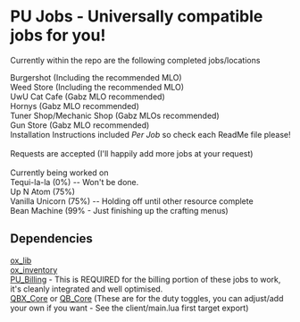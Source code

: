 # PU Jobs - Universally compatible jobs for you!

Currently within the repo are the following completed jobs/locations

Burgershot (Including the recommended MLO) <br>
Weed Store (Including the recommended MLO) <br>
UwU Cat Cafe (Gabz MLO recommended) <br>
Hornys (Gabz MLO recommended) <br>
Tuner Shop/Mechanic Shop (Gabz MLOs recommended) <br>
Gun Store (Gabz MLO recommended) <br>
Installation Instructions included *Per Job* so check each ReadMe file please! <br> <br>
Requests are accepted (I'll happily add more jobs at your request) <br>
<br>
Currently being worked on <br>
Tequi-la-la (0%) -- Won't be done. <br>
Up N Atom (75%) <br>
Vanilla Unicorn (75%) -- Holding off until other resource complete <br>
Bean Machine (99% - Just finishing up the crafting menus) <br>
## Dependencies <br>
[ox_lib](https://github.com/overextended/ox_lib) <br>
[ox_inventory](https://github.com/overextended/ox_inventory) <br>
[PU_Billing](https://github.com/paruthepro/pu_billing) - This is REQUIRED for the billing portion of these jobs to work, it's cleanly integrated and well optimised. <br>
[QBX_Core](https://github.com/Qbox-project/qbx_core) or [QB_Core](https://github.com/qbcore-framework/qb-core) (These are for the duty toggles, you can adjust/add your own if you want - See the client/main.lua first target export)
